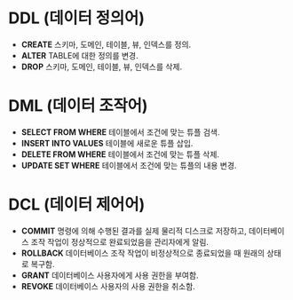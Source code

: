 # DDL (데이터 정의어)

- **CREATE**
  스키마, 도메인, 테이블, 뷰, 인덱스를 정의.
- **ALTER**
  TABLE에 대한 정의를 변경.
- **DROP**
  스키마, 도메인, 테이블, 뷰, 인덱스를 삭제.

# DML (데이터 조작어)

- **SELECT FROM WHERE**
  테이블에서 조건에 맞는 튜플 검색.
- **INSERT INTO VALUES**
  테이블에 새로운 튜플 삽입.
- **DELETE FROM WHERE**
  테이블에서 조건에 맞는 튜플 삭제.
- **UPDATE SET WHERE**
  테이블에서 조건에 맞는 튜플의 내용 변경.

# DCL (데이터 제어어)

- **COMMIT**
  명령에 의해 수행된 결과를 실제 물리적 디스크로 저장하고, 데이터베이스 조작 작업이 정상적으로 완료되었음을 관리자에게 알림.
- **ROLLBACK**
  데이터베이스 조작 작업이 비정상적으로 종료되었을 때 원래의 상태로 복구함.
- **GRANT**
  데이터베이스 사용자에게 사용 권한을 부여함.
- **REVOKE**
  데이터베이스 사용자의 사용 권한을 취소함.
